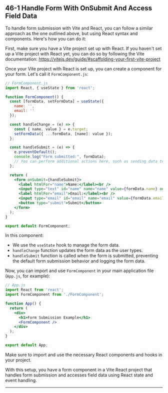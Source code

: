 ## 46-1 Handle Form With OnSubmit And Access Field Data

To handle form submission with Vite and React, you can follow a similar approach as the one outlined above, but using React syntax and components. Here's how you can do it:

First, make sure you have a Vite project set up with React. If you haven't set up a Vite project with React yet, you can do so by following the Vite documentation: https://vitejs.dev/guide/#scaffolding-your-first-vite-project

Once your Vite project with React is set up, you can create a component for your form. Let's call it `FormComponent.js`:

```jsx
// FormComponent.js
import React, { useState } from 'react';

function FormComponent() {
  const [formData, setFormData] = useState({
    name: '',
    email: ''
  });

  const handleChange = (e) => {
    const { name, value } = e.target;
    setFormData({ ...formData, [name]: value });
  };

  const handleSubmit = (e) => {
    e.preventDefault();
    console.log("Form submitted:", formData);
    // You can perform additional actions here, such as sending data to a server
  };

  return (
    <form onSubmit={handleSubmit}>
      <label htmlFor="name">Name:</label><br />
      <input type="text" id="name" name="name" value={formData.name} onChange={handleChange} /><br />
      <label htmlFor="email">Email:</label><br />
      <input type="email" id="email" name="email" value={formData.email} onChange={handleChange} /><br /><br />
      <button type="submit">Submit</button>
    </form>
  );
}

export default FormComponent;
```

In this component:

- We use the `useState` hook to manage the form data.
- `handleChange` function updates the form data as the user types.
- `handleSubmit` function is called when the form is submitted, preventing the default form submission behavior and logging the form data.

Now, you can import and use `FormComponent` in your main application file (`App.js`, for example):

```jsx
// App.js
import React from 'react';
import FormComponent from './FormComponent';

function App() {
  return (
    <div>
      <h1>Form Submission Example</h1>
      <FormComponent />
    </div>
  );
}

export default App;
```

Make sure to import and use the necessary React components and hooks in your project.

With this setup, you have a form component in a Vite React project that handles form submission and accesses field data using React state and event handling.


---

